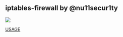 ## iptables-firewall by @nu11secur1ty

![](https://github.com/nu11secur1ty/Linux_hardening_and_security/blob/master/iptables-firewall/docs/iptables.jpg)

[USAGE](https://github.com/nu11secur1ty/Linux_hardening_and_security/blob/master/iptables-firewall/docs/USAGE.MD)
